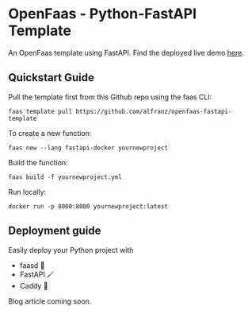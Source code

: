 # OpenFaas - Python-FastAPI Template

An OpenFaas template using FastAPI. Find the deployed live demo [here](faasd-demo.alexfranz.com).

## Quickstart Guide

Pull the template first from this Github repo using the faas CLI: 

```
faas template pull https://github.com/alfranz/openfaas-fastapi-template
```

To create a new function:

```
faas new --lang fastapi-docker yournewproject
```

Build the function:

```
faas build -f yournewproject.yml
```

Run locally: 

```
docker run -p 8000:8000 yournewproject:latest
```

## Deployment guide

Easily deploy your Python project with 

- faasd 🐳
- FastAPI 🪄
- Caddy 🔐

Blog article coming soon.